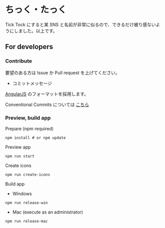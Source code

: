 # ちっく・たっく

Tick Tock にすると某 SNS と名前が非常に似るので、できるだけ被り感ないようにしました。以上です。

## For developers

### Contribute

要望のある方は Issue か Pull request を上げてください。

- コミットメッセージ

[AngularJS](https://github.com/angular/angular/blob/22b96b9/CONTRIBUTING.md#-commit-message-guidelines) のフォーマットを採用します。

Conventional Commits については [こちら](https://www.conventionalcommits.org/)

### Preview, build app

Prepare (npm required)

```shell
npm install # or npm update
```

Preview app

```shell
npm run start
```

Create icons

```shell
npm run create-icons
```

Build app

- Windows

```shell
npm run release-win
```

- Mac (execute as an administrator)

```shell
npm run release-mac
```
